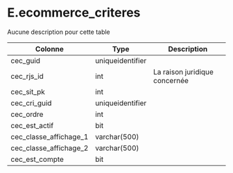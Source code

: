 # E.ecommerce_criteres

Aucune description pour cette table

Colonne|Type|Description
---|---|---
cec_guid|uniqueidentifier|
cec_rjs_id|int|La raison juridique concernée 
cec_sit_pk|int|
cec_cri_guid|uniqueidentifier|
cec_ordre|int|
cec_est_actif|bit|
cec_classe_affichage_1|varchar(500)|
cec_classe_affichage_2|varchar(500)|
cec_est_compte|bit|
